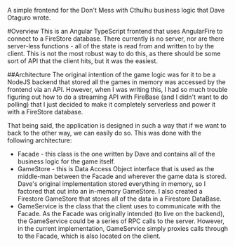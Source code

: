 A simple frontend for the Don't Mess with Cthulhu business logic that Dave Otaguro wrote.

#Overview
This is an Angular TypeScript frontend that uses AngularFire to connect to a 
FireStore database. There currently is no server, nor are there server-less functions -
all of the state is read from and written to by the client. This is not the
most robust way to do this, as there should be some sort of API that the client
hits, but it was the easiest.

##Architecture
The original intention of the game logic was for it to be a NodeJS backend that
stored all the games in memory was accessed by the frontend via an API. However, when I was writing this, I
had so much trouble figuring out how to do a streaming API with FireBase (and
I didn't want to do polling) that I just decided to make it completely serverless
and power it with a FireStore database.

That being said, the application is designed in such a way that if we want to
back to the other way, we can easily do so. This was done with the following
architecture:

- Facade - this class is the one written by Dave and contains all of the business
logic for the game itself.
- GameStore - this is Data Access Object interface that is used as the middle-man
between the Facade and wherever the game data is stored. Dave's original 
implementation stored everything in memory, so I factored that out into an
in-memory GameStore. I also created a Firestore GameStore that stores all of
the data in a Firestore DataBase.
- GameService is the class that the client uses to communicate with the Facade.
As the Facade was originally intended (to live on the backend), the GameService
could be a series of RPC calls to the server. However, in the current 
implementation, GameService simply proxies calls through to the Facade, which
is also located on the client.
